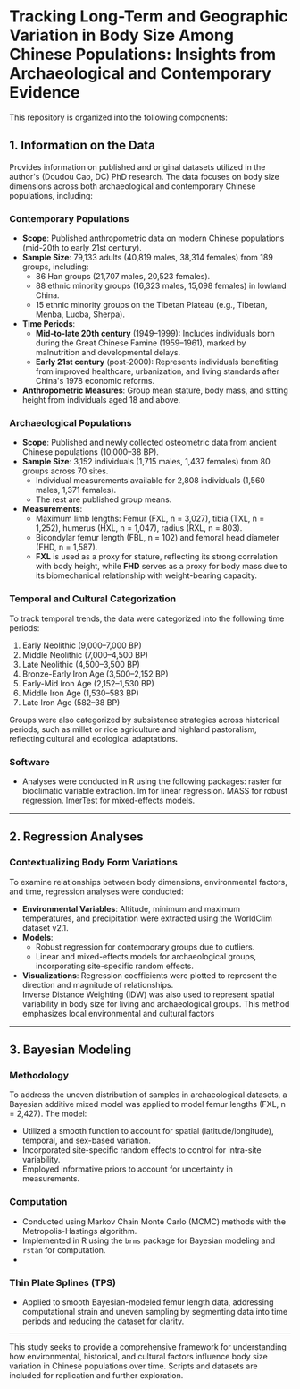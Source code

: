  # Tracking Long-Term and Geographic Variation in Body Size Among Chinese Populations: Insights from Archaeological and Contemporary Evidence

This repository is organized into the following components:

## 1. Information on the Data

Provides information on published and original datasets utilized in the author's (Doudou Cao, DC) PhD research. The data focuses on body size dimensions across both archaeological and contemporary Chinese populations, including:

### Contemporary Populations
- **Scope**: Published anthropometric data on modern Chinese populations (mid-20th to early 21st century).  
- **Sample Size**: 79,133 adults (40,819 males, 38,314 females) from 189 groups, including:  
  - 86 Han groups (21,707 males, 20,523 females).  
  - 88 ethnic minority groups (16,323 males, 15,098 females) in lowland China.  
  - 15 ethnic minority groups on the Tibetan Plateau (e.g., Tibetan, Menba, Luoba, Sherpa).  
- **Time Periods**:  
  - **Mid-to-late 20th century** (1949–1999): Includes individuals born during the Great Chinese Famine (1959–1961), marked by malnutrition and developmental delays.  
  - **Early 21st century** (post-2000): Represents individuals benefiting from improved healthcare, urbanization, and living standards after China's 1978 economic reforms.  
- **Anthropometric Measures**: Group mean stature, body mass, and sitting height from individuals aged 18 and above.  

### Archaeological Populations
- **Scope**: Published and newly collected osteometric data from ancient Chinese populations (10,000–38 BP).  
- **Sample Size**: 3,152 individuals (1,715 males, 1,437 females) from 80 groups across 70 sites.  
  - Individual measurements available for 2,808 individuals (1,560 males, 1,371 females).  
  - The rest are published group means.  
- **Measurements**:  
  - Maximum limb lengths: Femur (FXL, n = 3,027), tibia (TXL, n = 1,252), humerus (HXL, n = 1,047), radius (RXL, n = 803).  
  - Bicondylar femur length (FBL, n = 102) and femoral head diameter (FHD, n = 1,587).  
  - **FXL** is used as a proxy for stature, reflecting its strong correlation with body height, while **FHD** serves as a proxy for body mass due to its biomechanical relationship with weight-bearing capacity.  

### Temporal and Cultural Categorization
To track temporal trends, the data were categorized into the following time periods:  
1. Early Neolithic (9,000–7,000 BP)  
2. Middle Neolithic (7,000–4,500 BP)  
3. Late Neolithic (4,500–3,500 BP)  
4. Bronze-Early Iron Age (3,500–2,152 BP)  
5. Early-Mid Iron Age (2,152–1,530 BP)  
6. Middle Iron Age (1,530–583 BP)  
7. Late Iron Age (582–38 BP)  

Groups were also categorized by subsistence strategies across historical periods, such as millet or rice agriculture and highland pastoralism, reflecting cultural and ecological adaptations.  
### Software
- Analyses were conducted in R using the following packages:
  raster for bioclimatic variable extraction.
  lm for linear regression.
  MASS for robust regression.
  lmerTest for mixed-effects models.
---

## 2. Regression Analyses

### Contextualizing Body Form Variations
To examine relationships between body dimensions, environmental factors, and time, regression analyses were conducted:  
- **Environmental Variables**: Altitude, minimum and maximum temperatures, and precipitation were extracted using the WorldClim dataset v2.1.  
- **Models**:  
  - Robust regression for contemporary groups due to outliers.  
  - Linear and mixed-effects models for archaeological groups, incorporating site-specific random effects.  
- **Visualizations**: Regression coefficients were plotted to represent the direction and magnitude of relationships.  
                      Inverse Distance Weighting (IDW) was also used to represent spatial variability in body size for living and archaeological groups. This method emphasizes local environmental and cultural factors
---

## 3. Bayesian Modeling

### Methodology
To address the uneven distribution of samples in archaeological datasets, a Bayesian additive mixed model was applied to model femur lengths (FXL, n = 2,427). The model:  
- Utilized a smooth function to account for spatial (latitude/longitude), temporal, and sex-based variation.  
- Incorporated site-specific random effects to control for intra-site variability.  
- Employed informative priors to account for uncertainty in measurements.  

### Computation
- Conducted using Markov Chain Monte Carlo (MCMC) methods with the Metropolis-Hastings algorithm.  
- Implemented in R using the `brms` package for Bayesian modeling and `rstan` for computation.
- 
### Thin Plate Splines (TPS)
- Applied to smooth Bayesian-modeled femur length data, addressing computational strain and uneven sampling by segmenting data into time periods and reducing the dataset for clarity.
---

This study seeks to provide a comprehensive framework for understanding how environmental, historical, and cultural factors influence body size variation in Chinese populations over time. Scripts and datasets are included for replication and further exploration.
